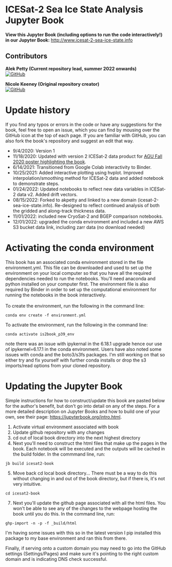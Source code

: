 <!-- #region -->
ICESat-2 Sea Ice State Analysis Jupyter Book
=============================================

**View this Jupyter Book (including options to run the code interactively!) in our Jupyter Book:** http://www.icesat-2-sea-ice-state.info

## Contributors

**Alek Petty (Current repository lead, summer 2022 onwards)**<br>
[![GitHub](https://badgen.net/badge/icon/github?icon=github&label)](https://github.com/akpetty) 

**Nicole Keeney (Original repository creator)**<br>
[![GitHub](https://badgen.net/badge/icon/github?icon=github&label)](https://github.com/nicolejkeeney)


# Update history  
If you find any typos or errors in the code or have any suggestions for the book, feel free to open an issue, which you can find by mousing over the GitHub icon at the top of each page. If you are familiar with GitHub, you can also fork the book's repository and suggest an edit that way. 
 - 9/4/2020: Version 1
 - 11/18/2020: Updated with version 2 ICESat-2 data product for [AGU Fall 2020 poster highlighting the book](https://ui.adsabs.harvard.edu/abs/2020AGUFMC014.0012K/abstract). 
 - 6/14/2021: Transitioned from Google Colab interactivity to Binder. 
 - 10/25/2021: Added interactive plotting using hvplot. Improved interpolation/smoothing method for ICESat-2 data and added notebook to demonstrate steps. 
 - 01/24/2022: Updated notebooks to reflect new data variables in ICESat-2 data v2. Added drift vectors. 
 - 08/15/2022: Forked to akpetty and linked to a new domain (icesat-2-sea-ice-state.info). Re-designed to reflect continued analysis of both the gridded and along-track thickness data. 
 - 11/01/2022: included new CryoSat-2 and BGEP comparison notebooks.
  - 12/01/2022: upgraded the conda environment and included a new AWS S3 bucket data link, including zarr data (no download needed)

# Activating the conda environment 
This book has an associated conda environment stored in the file environment.yml. This file can be downloaded and used to set up the environment on your local computer so that you have all the required dependencies needed to run the notebooks. You'll need anaconda and python installed on your computer first. The environment file is also required by Binder in order to set up the computational environment for running the notebooks in the book interactively. <br><br> 
To create the environment, run the following in the command line: 
```
conda env create -f environment.yml
```
To activate the environment, run the following in the command line: 
```
conda activate is2book_p39_env
```

note there was an issue with ipykernal in the 6.18.1 upgrade hence our use of ipykernel=6.17.1 in the conda environment. Users have also noted some issues with conda and the boto3/s3fs packages. I'm still working on that so either try and fix yourself with further conda installs or drop the s3 imports/read options from your cloned repository.

# Updating the Jupyter Book
Simple instructions for how to construct/update this book are pasted below for the author's benefit, but don't go into detail on any of the steps. For a more detailed description on Jupyter Books and how to build one of your own, see their page: https://jupyterbook.org/intro.html. <br>
1. Activate virtual environment associated with book
2. Update github repository with any changes 
3. cd out of local book directory into the next highest directory
4. Next you'll need to construct the html files that make up the pages in the book. Each notebook will be executed and the outputs will be cached in the build folder. In the commmand line, run: 
```
jb build icesat2-book
```
5. Move back cd local book directory... There must be a way to do this without changing in and out of the book directory, but if there is, it's not very intuitive. 
```
cd icesat2-book
```
7. Next you'll update the github page associated with all the html files. You won't be able to see any of the changes to the webpage hosting the book until you do this. In the command line, run: 
```
ghp-import -n -p -f _build/html
```
I'm having some issues with this so in the latest version I pip installed this package to my base environment and ran this from there.

Finally, if serving onto a custom domain you may need to go into the GitHub settings (Settings/Pages) and make sure it's pointing to the right custom domain and is indicating DNS check successful.
